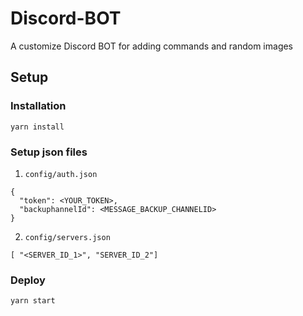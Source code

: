 # Discord-BOT
A customize Discord BOT for adding commands and random images 

## Setup

### Installation
```
yarn install
```

### Setup json files
1. `config/auth.json`
```
{
  "token": <YOUR_TOKEN>,
  "backuphannelId": <MESSAGE_BACKUP_CHANNELID>
}
```
2. `config/servers.json`

```
[ "<SERVER_ID_1>", "SERVER_ID_2"]
```

### Deploy
```
yarn start
```
